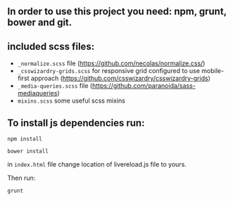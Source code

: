 ## In order to use this project you need: npm, grunt, bower and git.

## included scss files:
* ```_normalize.scss``` file (https://github.com/necolas/normalize.css/)
* ```_csswizardry-grids.scss``` for responsive grid configured to use mobile-first approach (https://github.com/csswizardry/csswizardry-grids)
* ```_media-queries.scss``` file (https://github.com/paranoida/sass-mediaqueries)
* ```mixins.scss``` some useful scss mixins


## To install js dependencies run:
```
npm install
```
```
bower install
```
in ```index.html``` file change location of livereload.js file to yours. 

Then run:

```
grunt
```
